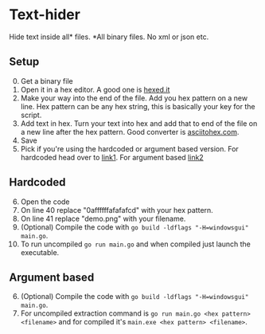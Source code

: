 # Text-hider
Hide text inside all* files.
*All binary files. No xml or json etc.
## Setup
0. Get a binary file
1. Open it in a hex editor. A good one is [hexed.it](https://hexed.it/)
2. Make your way into the end of the file. Add you hex pattern on a new line. Hex pattern can be any hex string, this is basically your key for the script.
3. Add text in hex. Turn your text into hex and add that to end of the file on a new line after the hex pattern. Good converter is [asciitohex.com](https://www.asciitohex.com/).
4. Save
5. Pick if you're using the hardcoded or argument based version. For hardcoded head over to [link1](example.com). For argument based [link2](example.net)

## Hardcoded
6. Open the code
7. On line 40 replace "0affffffafafafcd" with your hex pattern.
8. On line 41 replace "demo.png" with your filename.
9. (Optional) Compile the code with ```go build -ldflags "-H=windowsgui" main.go```.
10. To run uncompiled ```go run main.go``` and when compiled just launch the executable.

## Argument based
6. (Optional) Compile the code with ```go build -ldflags "-H=windowsgui" main.go```.
7. For uncompiled extraction command is ```go run main.go <hex pattern> <filename>``` and for compiled it's ```main.exe <hex pattern> <filename>```.
